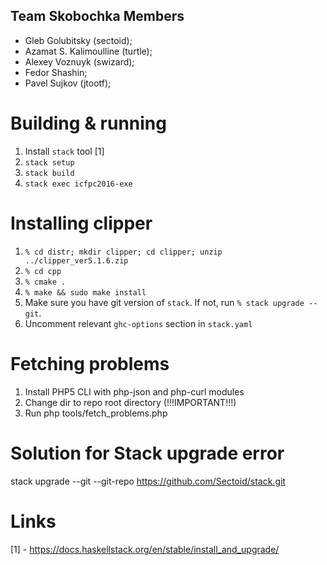 Team Skobochka Members
----------------------

* Gleb Golubitsky (sectoid);
* Azamat S. Kalimoulline (turtle);
* Alexey Voznuyk (swizard);
* Fedor Shashin;
* Pavel Sujkov (jtootf);

Building & running
==================

1. Install `stack` tool [1]
2. `stack setup`
3. `stack build`
4. `stack exec icfpc2016-exe`

Installing clipper
==================

1. `% cd distr; mkdir clipper; cd clipper; unzip ../clipper_ver5.1.6.zip`
2. `% cd cpp`
3. `% cmake .`
4. `% make && sudo make install`
5. Make sure you have git version of `stack`. If not, run `% stack upgrade --git`.
6. Uncomment relevant `ghc-options` section in `stack.yaml`

Fetching problems
=================

1. Install PHP5 CLI with php-json and php-curl modules
2. Change dir to repo root directory (!!!IMPORTANT!!!)
2. Run php tools/fetch_problems.php

Solution for Stack upgrade error
================================
stack upgrade --git --git-repo https://github.com/Sectoid/stack.git


Links
=====
[1] - https://docs.haskellstack.org/en/stable/install_and_upgrade/
